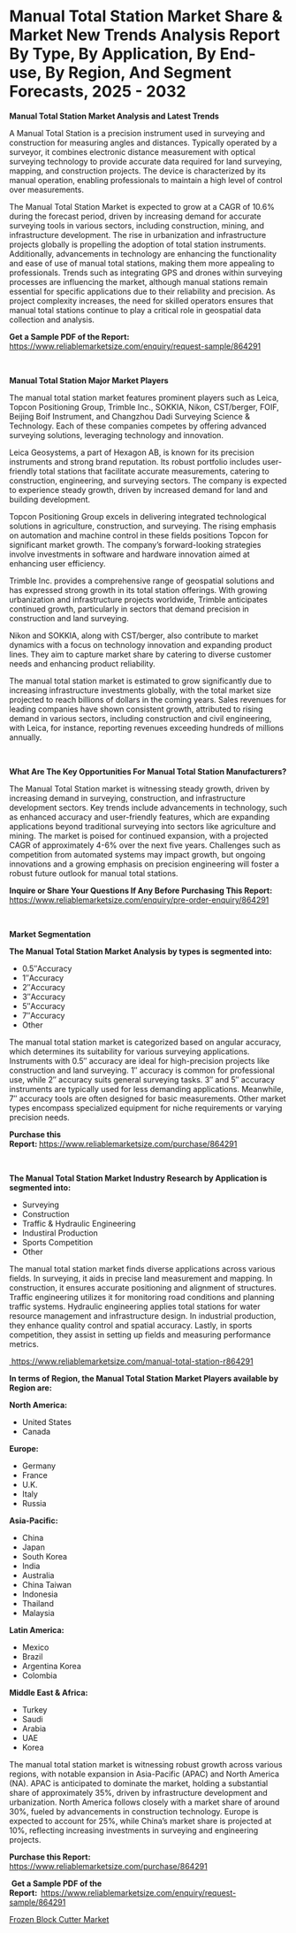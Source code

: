 <p><h1>Manual Total Station Market Share & Market New Trends Analysis Report By Type, By Application, By End-use, By Region, And Segment Forecasts, 2025 - 2032</h1></p><p><strong>Manual Total Station Market Analysis and Latest Trends</strong></p>
<p><p>A Manual Total Station is a precision instrument used in surveying and construction for measuring angles and distances. Typically operated by a surveyor, it combines electronic distance measurement with optical surveying technology to provide accurate data required for land surveying, mapping, and construction projects. The device is characterized by its manual operation, enabling professionals to maintain a high level of control over measurements.</p><p>The Manual Total Station Market is expected to grow at a CAGR of 10.6% during the forecast period, driven by increasing demand for accurate surveying tools in various sectors, including construction, mining, and infrastructure development. The rise in urbanization and infrastructure projects globally is propelling the adoption of total station instruments. Additionally, advancements in technology are enhancing the functionality and ease of use of manual total stations, making them more appealing to professionals. Trends such as integrating GPS and drones within surveying processes are influencing the market, although manual stations remain essential for specific applications due to their reliability and precision. As project complexity increases, the need for skilled operators ensures that manual total stations continue to play a critical role in geospatial data collection and analysis.</p></p>
<p><strong>Get a Sample PDF of the Report:&nbsp;</strong> <a href="https://www.reliablemarketsize.com/enquiry/request-sample/864291?utm_campaign=2600&utm_medium=2&utm_source=Github&utm_content=ia&utm_term=20022025&utm_id=manual-total-station">https://www.reliablemarketsize.com/enquiry/request-sample/864291</a></p>
<p>&nbsp;</p>
<p><strong>Manual Total Station Major Market Players</strong></p>
<p><p>The manual total station market features prominent players such as Leica, Topcon Positioning Group, Trimble Inc., SOKKIA, Nikon, CST/berger, FOIF, Beijing Boif Instrument, and Changzhou Dadi Surveying Science & Technology. Each of these companies competes by offering advanced surveying solutions, leveraging technology and innovation. </p><p>Leica Geosystems, a part of Hexagon AB, is known for its precision instruments and strong brand reputation. Its robust portfolio includes user-friendly total stations that facilitate accurate measurements, catering to construction, engineering, and surveying sectors. The company is expected to experience steady growth, driven by increased demand for land and building development.</p><p>Topcon Positioning Group excels in delivering integrated technological solutions in agriculture, construction, and surveying. The rising emphasis on automation and machine control in these fields positions Topcon for significant market growth. The company’s forward-looking strategies involve investments in software and hardware innovation aimed at enhancing user efficiency. </p><p>Trimble Inc. provides a comprehensive range of geospatial solutions and has expressed strong growth in its total station offerings. With growing urbanization and infrastructure projects worldwide, Trimble anticipates continued growth, particularly in sectors that demand precision in construction and land surveying.</p><p>Nikon and SOKKIA, along with CST/berger, also contribute to market dynamics with a focus on technology innovation and expanding product lines. They aim to capture market share by catering to diverse customer needs and enhancing product reliability.</p><p>The manual total station market is estimated to grow significantly due to increasing infrastructure investments globally, with the total market size projected to reach billions of dollars in the coming years. Sales revenues for leading companies have shown consistent growth, attributed to rising demand in various sectors, including construction and civil engineering, with Leica, for instance, reporting revenues exceeding hundreds of millions annually.</p></p>
<p>&nbsp;</p>
<p><strong>What Are The Key Opportunities For Manual Total Station Manufacturers?</strong></p>
<p><p>The Manual Total Station market is witnessing steady growth, driven by increasing demand in surveying, construction, and infrastructure development sectors. Key trends include advancements in technology, such as enhanced accuracy and user-friendly features, which are expanding applications beyond traditional surveying into sectors like agriculture and mining. The market is poised for continued expansion, with a projected CAGR of approximately 4-6% over the next five years. Challenges such as competition from automated systems may impact growth, but ongoing innovations and a growing emphasis on precision engineering will foster a robust future outlook for manual total stations.</p></p>
<p><strong>Inquire or Share Your Questions If Any Before Purchasing This Report:</strong> <a href="https://www.reliablemarketsize.com/enquiry/pre-order-enquiry/864291?utm_campaign=2600&utm_medium=2&utm_source=Github&utm_content=ia&utm_term=20022025&utm_id=manual-total-station">https://www.reliablemarketsize.com/enquiry/pre-order-enquiry/864291</a></p>
<p>&nbsp;</p>
<p><strong>Market Segmentation</strong></p>
<p><strong>The Manual Total Station Market Analysis by types is segmented into:</strong></p>
<p><ul><li>0.5″Accuracy</li><li>1″Accuracy</li><li>2″Accuracy</li><li>3″Accuracy</li><li>5″Accuracy</li><li>7″Accuracy</li><li>Other</li></ul></p>
<p><p>The manual total station market is categorized based on angular accuracy, which determines its suitability for various surveying applications. Instruments with 0.5″ accuracy are ideal for high-precision projects like construction and land surveying. 1″ accuracy is common for professional use, while 2″ accuracy suits general surveying tasks. 3″ and 5″ accuracy instruments are typically used for less demanding applications. Meanwhile, 7″ accuracy tools are often designed for basic measurements. Other market types encompass specialized equipment for niche requirements or varying precision needs.</p></p>
<p><strong>Purchase this Report:&nbsp;</strong><a href="https://www.reliablemarketsize.com/purchase/864291?utm_campaign=2600&utm_medium=2&utm_source=Github&utm_content=ia&utm_term=20022025&utm_id=manual-total-station">https://www.reliablemarketsize.com/purchase/864291</a></p>
<p>&nbsp;</p>
<p><strong>The Manual Total Station Market Industry Research by Application is segmented into:</strong></p>
<p><ul><li>Surveying</li><li>Construction</li><li>Traffic & Hydraulic Engineering</li><li>Industiral Production</li><li>Sports Competition</li><li>Other</li></ul></p>
<p><p>The manual total station market finds diverse applications across various fields. In surveying, it aids in precise land measurement and mapping. In construction, it ensures accurate positioning and alignment of structures. Traffic engineering utilizes it for monitoring road conditions and planning traffic systems. Hydraulic engineering applies total stations for water resource management and infrastructure design. In industrial production, they enhance quality control and spatial accuracy. Lastly, in sports competition, they assist in setting up fields and measuring performance metrics.</p></p>
<p><a href="https://www.reliablemarketsize.com/manual-total-station-r864291?utm_campaign=2600&utm_medium=2&utm_source=Github&utm_content=ia&utm_term=20022025&utm_id=manual-total-station">&nbsp;https://www.reliablemarketsize.com/manual-total-station-r864291</a></p>
<p><strong>In terms of Region, the Manual Total Station Market Players available by Region are:</strong></p>
<p>
    <p> <strong> North America: </strong>
        <ul>
            <li>United States</li>
            <li>Canada</li>
        </ul>
        </p> 
    <p> <strong> Europe: </strong>
        <ul>
            <li>Germany</li>
            <li>France</li>
            <li>U.K.</li>
            <li>Italy</li>
            <li>Russia</li>
        </ul>
        </p> 
    <p> <strong> Asia-Pacific: </strong>
        <ul>
            <li>China</li>
            <li>Japan</li>
            <li>South Korea</li>
            <li>India</li>
            <li>Australia</li>
            <li>China Taiwan</li>
            <li>Indonesia</li>
            <li>Thailand</li>
            <li>Malaysia</li>
        </ul>
        </p> 
    <p> <strong> Latin America: </strong>
        <ul>
            <li>Mexico</li>
            <li>Brazil</li>
            <li>Argentina Korea</li>
            <li>Colombia</li>
        </ul>
        </p> 
    <p> <strong> Middle East & Africa: </strong>
        <ul>
            <li>Turkey</li>
            <li>Saudi</li>
            <li>Arabia</li>
            <li>UAE</li>
            <li>Korea</li>
        </ul>
    </p>
    </p>
<p><p>The manual total station market is witnessing robust growth across various regions, with notable expansion in Asia-Pacific (APAC) and North America (NA). APAC is anticipated to dominate the market, holding a substantial share of approximately 35%, driven by infrastructure development and urbanization. North America follows closely with a market share of around 30%, fueled by advancements in construction technology. Europe is expected to account for 25%, while China’s market share is projected at 10%, reflecting increasing investments in surveying and engineering projects.</p></p>
<p><strong>Purchase this Report: </strong><a href="https://www.reliablemarketsize.com/purchase/864291?utm_campaign=2600&utm_medium=2&utm_source=Github&utm_content=ia&utm_term=20022025&utm_id=manual-total-station">https://www.reliablemarketsize.com/purchase/864291</a></p>
<p>&nbsp;<strong>Get a Sample PDF of the Report:&nbsp;&nbsp;</strong><a href="https://www.reliablemarketsize.com/enquiry/request-sample/864291?utm_campaign=2600&utm_medium=2&utm_source=Github&utm_content=ia&utm_term=20022025&utm_id=manual-total-station">https://www.reliablemarketsize.com/enquiry/request-sample/864291</a></p>
<p><strong></strong></p>
<p><p><a href="https://github.com/aiexisaliwan/Market-Research-Report-List-1/blob/main/frozen-block-cutter-market.md?utm_campaign=2600&utm_medium=2&utm_source=Github&utm_content=ia&utm_term=20022025&utm_id=manual-total-station">Frozen Block Cutter Market</a></p></p>